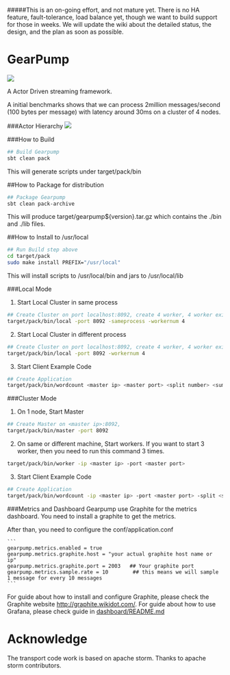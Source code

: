 #####This is an on-going effort, and not mature yet. There is no HA feature, fault-tolerance, load balance yet, though we want to build support for those in weeks. We will update the wiki about the detailed status, the design, and the plan as soon as possible.


GearPump
========

![](https://raw.githubusercontent.com/clockfly/gearpump/master/project/logo/logo.png)


A Actor Driven streaming framework.

A initial benchmarks shows that we can process 2million messages/second (100 bytes per message) with latency around 30ms on a cluster of 4 nodes.


###Actor Hierarchy
![](https://raw.githubusercontent.com/clockfly/gearpump/master/doc/actor_hierachy.png)

###How to Build
  ```bash
  ## Build Gearpump
  sbt clean pack
  ```
  This will generate scripts under target/pack/bin

##How to Package for distribution
  ```bash
  ## Package Gearpump
  sbt clean pack-archive
  ```
  This will produce target/gearpump${version}.tar.gz which contains the ./bin and ./lib files.

##How to Install to /usr/local
  ```bash
  ## Run Build step above
  cd target/pack
  sudo make install PREFIX="/usr/local"
  ```
  This will install scripts to /usr/local/bin and jars to /usr/local/lib

###Local Mode
1. Start Local Cluster in same process
  ```bash
  ## Create Cluster on port localhost:8092, create 4 worker, 4 worker exists in same process
  target/pack/bin/local -port 8092 -sameprocess -workernum 4
  ```

2. Start Local Cluster in different process
  ```bash
  ## Create Cluster on port localhost:8092, create 4 worker, 4 worker exists in seperate process
  target/pack/bin/local -port 8092 -workernum 4
  ```
3. Start Client Example Code
  
  ```bash
  ## Create Application
  target/pack/bin/wordcount <master ip> <master port> <split number> <sum number> <runseconds>
  ```


###Cluster Mode
1. On 1 node, Start Master
  ```bash
  ## Create Master on <master ip>:8092, 
  target/pack/bin/master -port 8092
  ```

2. On same or different machine, Start workers. If you want to start 3 worker, then you need to run this command 3 times.

  ```bash
  target/pack/bin/worker -ip <master ip> -port <master port>
  ```
3. Start Client Example Code

  ```bash
  ## Create Application
  target/pack/bin/wordcount -ip <master ip> -port <master port> -split <split number> -sum <sum number> -runseconds <runseconds>
  ```

###Metrics and Dashboard
Gearpump use Graphite for the metrics dashboard. You need to install a graphite to get the metrics. 

After than, you need to configure the conf/application.conf

    ```
	gearpump.metrics.enabled = true
	gearpump.metrics.graphite.host = "your actual graphite host name or ip"  
	gearpump.metrics.graphite.port = 2003   ## Your graphite port
	gearpump.metrics.sample.rate = 10        ## this means we will sample 1 message for every 10 messages
	```
For guide about how to install and configure Graphite, please check the Graphite website http://graphite.wikidot.com/.	For guide about how to use Grafana, please check guide in [dashboard/README.md](dashboard/README.md)


Acknowledge
========================
The transport code work is based on apache storm. Thanks to apache storm contributors.
